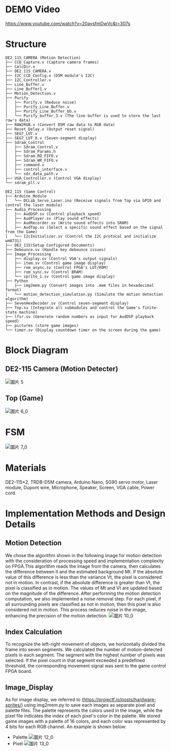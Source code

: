 # DEMO Video
https://www.youtube.com/watch?v=20aysfmDwVc&t=307s
# Structure
```
DE2_115_CAMERA (Motion Detection)
├── CCD_Capture.v (Capture camera frames)
├── CalcDir.v
├── DE2_115_CAMERA.v
├── I2C_CCD_Config.v (D5M module's I2C)
├── I2C_Controller.v
├── Line_Buffer.v
├── Line_Buffer1.v
├── Motion_Detection.v
├── Purify
│   ├── Purify.v (Reduce noise)
│   ├── Purify_Line_Buffer.v
│   ├── Purify_Line_Buffer_bb.v
│   └── Purify_buffer_3.v (The line buffer is used to store the last row's data)
├── RAW2RGB.v (Convert D5M raw data to RGB data)
├── Reset_Delay.v (Output reset signal)
├── SEG7_LUT.v
├── SEG7_LUT_8.v (Seven-segment display)
├── Sdram_Control
│   ├── Sdram_Control.v
│   ├── Sdram_Params.h
│   ├── Sdram_RD_FIFO.v
│   ├── Sdram_WR_FIFO.v
│   ├── command.v
│   ├── control_interface.v
│   └── sdr_data_path.v
├── VGA_Controller.v (Control VGA display)
└── sdram_pll.v
```
```
DE2_115 (Game Control)
├── Arduino_Module
│   └── DCLab_Servo_Laser.ino (Receive signals from Top via GPIO and control the laser module)
├── Audio_Processing
│   ├── AudDSP.sv (Control playback speed)
│   ├── AudPlayer.sv (Play sound effects)
│   ├── AudRecorder.sv (Write sound effects into SRAM)
│   ├── AudTop.sv (Select a specific sound effect based on the signal from the Game)
│   └── I2cInitializer.sv (Control the I2C protocal and initialize wm8731)
├── DE2_115(Setup Configured Documents)
├── Debounce.sv (Handle key debounce issues)
├── Image_Processing
│   ├── display.sv (Control VGA's output signals)
│   ├── item.sv (Control game image display)
│   ├── rom_async.sv (Control FPGA's LUT/ROM)
│   ├── rom_sync.sv (Control BRAM)
│   └── sprite_1.sv (Control game image display)
├── Python
│   ├── img2mem.py (Convert images into .mem files in hexadecimal format)
│   └── motion_detection_simulation.py (Simulate the motion detection algorithm)
├── SevenHexDecoder.sv (Control seven-segment display)
├── Top.sv (Integrate all submodules and control the Game's finite-state machine)
├── lfsr.sv (Generate random numbers as input for AudDSP playback speed)
├── pictures (store game images)
└── timer.sv (Display countdown timer on the screen during the game)
```
# Block Diagram
## DE2-115 Camera (Motion Detecter)
   ![圖片 5](https://github.com/peterwu-1031/de2-115/assets/56571300/38c26dd5-05a7-4639-bfb6-0bfaa90f53d1)
## Top (Game)
   ![圖片 6_0](https://github.com/peterwu-1031/de2-115/assets/56571300/9d0b8ac6-ca37-4ba7-996e-93176d67b516)
# FSM
![圖片 7_0](https://github.com/peterwu-1031/de2-115/assets/56571300/a6981605-7fdb-4662-9c31-41e69150d750)
# Materials
DE2-115*2, TRDB-D5M camera, Arduino Nano, SG90 servo motor, Laser module, Dupont wire, Microphone, Speaker, Screen, VGA cable, Power cord.
# Implementation Methods and Design Details
## Motion Detection
We chose the algorithm shown in the following image for motion detection with the consideration of processing speed and implementation complexity on FPGA.This algorithm reads the image from the camera, then calculates the difference between it and the estimated background Mt. If the absolute value of this difference is less than the variance Vt, the pixel is considered not in motion. In contrast, if the absolute difference is greater than Vt, the pixel is classified as in motion. The values of Mt and Vt are updated based on the magnitude of the difference. After performing the motion detection computation, we also implemented a noise removal step. For each pixel, if all surrounding pixels are classified as not in motion, then this pixel is also considered not in motion. This process reduces noise in the image, enhancing the precision of the motion detection.
![圖片 10_0](https://github.com/peterwu-1031/de2-115/assets/56571300/8480dcd4-4b60-4a62-9aa0-3b426b50c4dd)
## Index Calculation
To recognize the left-right movement of objects, we horizontally divided the frame into seven segments. We calculated the number of motion-detected pixels in each segment. The segment with the highest number of pixels was selected. If the pixel count in that segment exceeded a predefined threshold, the corresponding movement signal was sent to the game control FPGA board.
## Image_Display
As for image display, we referred to (https://projectf.io/posts/hardware-sprites/) using
img2mem.py to save each images as separate pixel and palette files. The palette represents the colors used in the image, while the pixel file indicates the index of each pixel's color in the palette. We stored game images with a palette of 16 colors, and each color was represented by 4 bits for each RGB channel. An example is shown below:
* Palette
  ![圖片 12_0](https://github.com/peterwu-1031/de2-115/assets/56571300/8d0040e1-db6b-4297-aff5-54efc68914bf)
* Pixel
  ![圖片 13_0](https://github.com/peterwu-1031/de2-115/assets/56571300/f8cf3bdc-3c47-475f-a89e-2f4df48031de)
